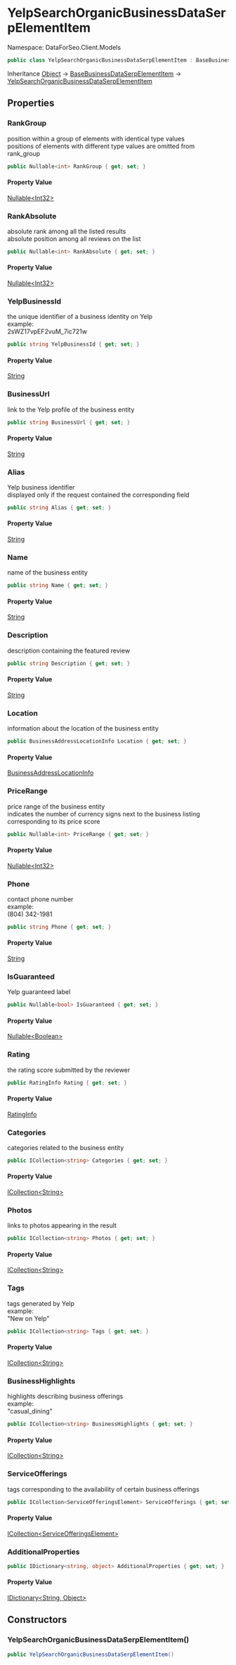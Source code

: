 # YelpSearchOrganicBusinessDataSerpElementItem

Namespace: DataForSeo.Client.Models

```csharp
public class YelpSearchOrganicBusinessDataSerpElementItem : BaseBusinessDataSerpElementItem
```

Inheritance [Object](https://docs.microsoft.com/en-us/dotnet/api/system.object) → [BaseBusinessDataSerpElementItem](./dataforseo.client.models.basebusinessdataserpelementitem.md) → [YelpSearchOrganicBusinessDataSerpElementItem](./dataforseo.client.models.yelpsearchorganicbusinessdataserpelementitem.md)

## Properties

### **RankGroup**

position within a group of elements with identical type values
 <br>positions of elements with different type values are omitted from rank_group

```csharp
public Nullable<int> RankGroup { get; set; }
```

#### Property Value

[Nullable&lt;Int32&gt;](https://docs.microsoft.com/en-us/dotnet/api/system.nullable-1)<br>

### **RankAbsolute**

absolute rank among all the listed results
 <br>absolute position among all reviews on the list

```csharp
public Nullable<int> RankAbsolute { get; set; }
```

#### Property Value

[Nullable&lt;Int32&gt;](https://docs.microsoft.com/en-us/dotnet/api/system.nullable-1)<br>

### **YelpBusinessId**

the unique identifier of a business identity on Yelp
 <br>example:
 <br>2sWZ17vpEF2vuM_7ic721w

```csharp
public string YelpBusinessId { get; set; }
```

#### Property Value

[String](https://docs.microsoft.com/en-us/dotnet/api/system.string)<br>

### **BusinessUrl**

link to the Yelp profile of the business entity

```csharp
public string BusinessUrl { get; set; }
```

#### Property Value

[String](https://docs.microsoft.com/en-us/dotnet/api/system.string)<br>

### **Alias**

Yelp business identifier
 <br>displayed only if the request contained the corresponding field

```csharp
public string Alias { get; set; }
```

#### Property Value

[String](https://docs.microsoft.com/en-us/dotnet/api/system.string)<br>

### **Name**

name of the business entity

```csharp
public string Name { get; set; }
```

#### Property Value

[String](https://docs.microsoft.com/en-us/dotnet/api/system.string)<br>

### **Description**

description containing the featured review

```csharp
public string Description { get; set; }
```

#### Property Value

[String](https://docs.microsoft.com/en-us/dotnet/api/system.string)<br>

### **Location**

information about the location of the business entity

```csharp
public BusinessAddressLocationInfo Location { get; set; }
```

#### Property Value

[BusinessAddressLocationInfo](./dataforseo.client.models.businessaddresslocationinfo.md)<br>

### **PriceRange**

price range of the business entity
 <br>indicates the number of currency signs next to the business listing corresponding to its price score

```csharp
public Nullable<int> PriceRange { get; set; }
```

#### Property Value

[Nullable&lt;Int32&gt;](https://docs.microsoft.com/en-us/dotnet/api/system.nullable-1)<br>

### **Phone**

contact phone number
 <br>example:
 <br>(804) 342-1981

```csharp
public string Phone { get; set; }
```

#### Property Value

[String](https://docs.microsoft.com/en-us/dotnet/api/system.string)<br>

### **IsGuaranteed**

Yelp guaranteed label

```csharp
public Nullable<bool> IsGuaranteed { get; set; }
```

#### Property Value

[Nullable&lt;Boolean&gt;](https://docs.microsoft.com/en-us/dotnet/api/system.nullable-1)<br>

### **Rating**

the rating score submitted by the reviewer

```csharp
public RatingInfo Rating { get; set; }
```

#### Property Value

[RatingInfo](./dataforseo.client.models.ratinginfo.md)<br>

### **Categories**

categories related to the business entity

```csharp
public ICollection<string> Categories { get; set; }
```

#### Property Value

[ICollection&lt;String&gt;](https://docs.microsoft.com/en-us/dotnet/api/system.collections.generic.icollection-1)<br>

### **Photos**

links to photos appearing in the result

```csharp
public ICollection<string> Photos { get; set; }
```

#### Property Value

[ICollection&lt;String&gt;](https://docs.microsoft.com/en-us/dotnet/api/system.collections.generic.icollection-1)<br>

### **Tags**

tags generated by Yelp
 <br>example:
 <br>"New on Yelp"

```csharp
public ICollection<string> Tags { get; set; }
```

#### Property Value

[ICollection&lt;String&gt;](https://docs.microsoft.com/en-us/dotnet/api/system.collections.generic.icollection-1)<br>

### **BusinessHighlights**

highlights describing business offerings
 <br>example:
 <br>"casual_dining"

```csharp
public ICollection<string> BusinessHighlights { get; set; }
```

#### Property Value

[ICollection&lt;String&gt;](https://docs.microsoft.com/en-us/dotnet/api/system.collections.generic.icollection-1)<br>

### **ServiceOfferings**

tags corresponding to the availability of certain business offerings

```csharp
public ICollection<ServiceOfferingsElement> ServiceOfferings { get; set; }
```

#### Property Value

[ICollection&lt;ServiceOfferingsElement&gt;](https://docs.microsoft.com/en-us/dotnet/api/system.collections.generic.icollection-1)<br>

### **AdditionalProperties**

```csharp
public IDictionary<string, object> AdditionalProperties { get; set; }
```

#### Property Value

[IDictionary&lt;String, Object&gt;](https://docs.microsoft.com/en-us/dotnet/api/system.collections.generic.idictionary-2)<br>

## Constructors

### **YelpSearchOrganicBusinessDataSerpElementItem()**

```csharp
public YelpSearchOrganicBusinessDataSerpElementItem()
```
